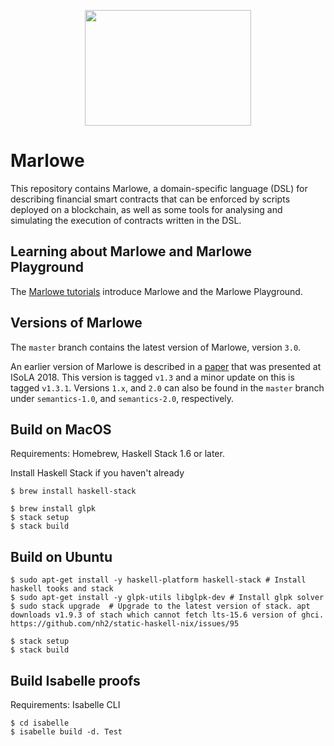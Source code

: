 <p align="center">
  <img width="266" height="185" src="docs/tutorial-v1.3/pix/logo.png">
</p>

# Marlowe

This repository contains Marlowe, a domain-specific language (DSL) for describing financial smart contracts that can be enforced by scripts deployed on a blockchain, as well as some tools for analysing and simulating the execution of contracts written in the DSL.

## Learning about Marlowe and Marlowe Playground

The [Marlowe tutorials](https://alpha.marlowe.iohkdev.io/tutorial/index.html) introduce Marlowe and the Marlowe Playground.

## Versions of Marlowe

The `master` branch contains the latest version of Marlowe, version `3.0`.

An earlier version of Marlowe is described in a [paper](https://iohk.io/research/papers/#2WHKDRA8) that was presented at ISoLA 2018. This version is tagged `v1.3` and a minor update on this is tagged `v1.3.1`.
Versions `1.x`, and `2.0` can also be found in the `master` branch under `semantics-1.0`, and `semantics-2.0`, respectively.

## Build on MacOS


Requirements: Homebrew, Haskell Stack 1.6 or later.

Install Haskell Stack if you haven't already

    $ brew install haskell-stack

    $ brew install glpk
    $ stack setup
    $ stack build

## Build on Ubuntu

    $ sudo apt-get install -y haskell-platform haskell-stack # Install haskell tooks and stack
    $ sudo apt-get install -y glpk-utils libglpk-dev # Install glpk solver
    $ sudo stack upgrade  # Upgrade to the latest version of stack. apt downloads v1.9.3 of stach which cannot fetch lts-15.6 version of ghci. https://github.com/nh2/static-haskell-nix/issues/95
    
    $ stack setup
    $ stack build

## Build Isabelle proofs

Requirements: Isabelle CLI

    $ cd isabelle
    $ isabelle build -d. Test
